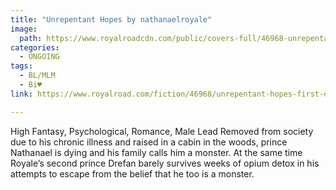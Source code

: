 ```yaml
---
title: "Unrepentant Hopes by nathanaelroyale"
image:
  path: https://www.royalroadcdn.com/public/covers-full/46968-unrepentant-hopes-first-draft.jpg
categories:
  - ONGOING
tags:
  - BL/MLM
  - Bi♥
link: https://www.royalroad.com/fiction/46968/unrepentant-hopes-first-draft

---
```

High Fantasy, Psychological, Romance, Male Lead
Removed from society due to his chronic illness and raised in a cabin in the woods, prince Nathanael is dying and his family calls him a monster. At the same time Royale’s second prince Drefan barely survives weeks of opium detox in his attempts to escape from the belief that he too is a monster.